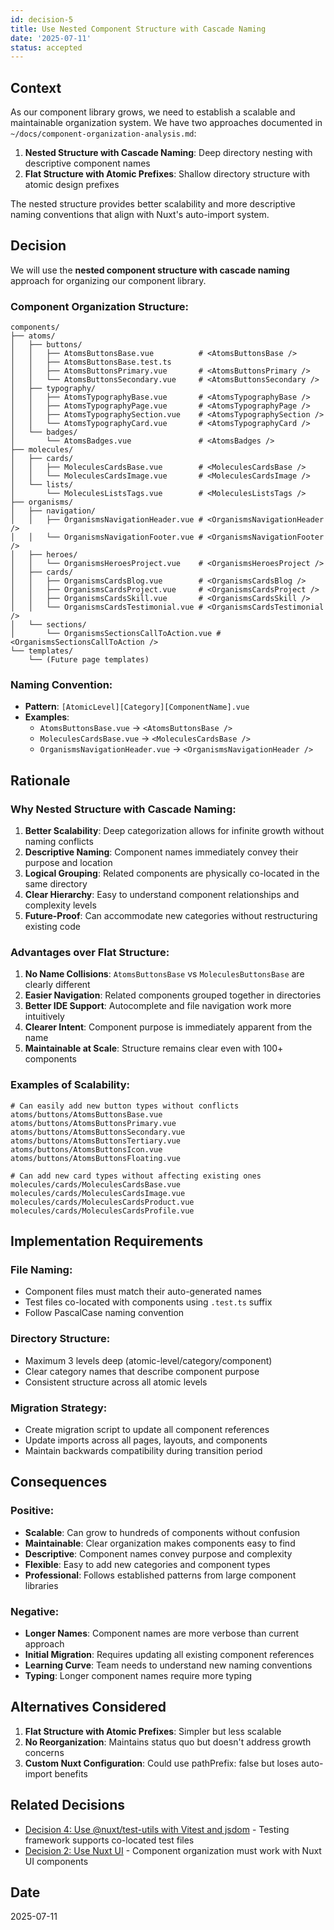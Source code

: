 ```yaml
---
id: decision-5
title: Use Nested Component Structure with Cascade Naming
date: '2025-07-11'
status: accepted
---
```


## Context
As our component library grows, we need to establish a scalable and maintainable organization system. We have two approaches documented in `~/docs/component-organization-analysis.md`:

1. **Nested Structure with Cascade Naming**: Deep directory nesting with descriptive component names
2. **Flat Structure with Atomic Prefixes**: Shallow directory structure with atomic design prefixes

The nested structure provides better scalability and more descriptive naming conventions that align with Nuxt's auto-import system.

## Decision
We will use the **nested component structure with cascade naming** approach for organizing our component library.

### Component Organization Structure:
```
components/
├── atoms/
│   ├── buttons/
│   │   ├── AtomsButtonsBase.vue          # <AtomsButtonsBase />
│   │   ├── AtomsButtonsBase.test.ts
│   │   ├── AtomsButtonsPrimary.vue       # <AtomsButtonsPrimary />
│   │   └── AtomsButtonsSecondary.vue     # <AtomsButtonsSecondary />
│   ├── typography/
│   │   ├── AtomsTypographyBase.vue       # <AtomsTypographyBase />
│   │   ├── AtomsTypographyPage.vue       # <AtomsTypographyPage />
│   │   ├── AtomsTypographySection.vue    # <AtomsTypographySection />
│   │   └── AtomsTypographyCard.vue       # <AtomsTypographyCard />
│   └── badges/
│       └── AtomsBadges.vue               # <AtomsBadges />
├── molecules/
│   ├── cards/
│   │   ├── MoleculesCardsBase.vue        # <MoleculesCardsBase />
│   │   └── MoleculesCardsImage.vue       # <MoleculesCardsImage />
│   └── lists/
│       └── MoleculesListsTags.vue        # <MoleculesListsTags />
├── organisms/
│   ├── navigation/
│   │   ├── OrganismsNavigationHeader.vue # <OrganismsNavigationHeader />
│   │   └── OrganismsNavigationFooter.vue # <OrganismsNavigationFooter />
│   ├── heroes/
│   │   └── OrganismsHeroesProject.vue    # <OrganismsHeroesProject />
│   ├── cards/
│   │   ├── OrganismsCardsBlog.vue        # <OrganismsCardsBlog />
│   │   ├── OrganismsCardsProject.vue     # <OrganismsCardsProject />
│   │   ├── OrganismsCardsSkill.vue       # <OrganismsCardsSkill />
│   │   └── OrganismsCardsTestimonial.vue # <OrganismsCardsTestimonial />
│   └── sections/
│       └── OrganismsSectionsCallToAction.vue # <OrganismsSectionsCallToAction />
└── templates/
    └── (Future page templates)
```

### Naming Convention:
- **Pattern**: `[AtomicLevel][Category][ComponentName].vue`
- **Examples**: 
  - `AtomsButtonsBase.vue` → `<AtomsButtonsBase />`
  - `MoleculesCardsBase.vue` → `<MoleculesCardsBase />`
  - `OrganismsNavigationHeader.vue` → `<OrganismsNavigationHeader />`

## Rationale

### Why Nested Structure with Cascade Naming:

1. **Better Scalability**: Deep categorization allows for infinite growth without naming conflicts
2. **Descriptive Naming**: Component names immediately convey their purpose and location
3. **Logical Grouping**: Related components are physically co-located in the same directory
4. **Clear Hierarchy**: Easy to understand component relationships and complexity levels
5. **Future-Proof**: Can accommodate new categories without restructuring existing code

### Advantages over Flat Structure:

1. **No Name Collisions**: `AtomsButtonsBase` vs `MoleculesButtonsBase` are clearly different
2. **Easier Navigation**: Related components grouped together in directories
3. **Better IDE Support**: Autocomplete and file navigation work more intuitively
4. **Clearer Intent**: Component purpose is immediately apparent from the name
5. **Maintainable at Scale**: Structure remains clear even with 100+ components

### Examples of Scalability:

```
# Can easily add new button types without conflicts
atoms/buttons/AtomsButtonsBase.vue
atoms/buttons/AtomsButtonsPrimary.vue
atoms/buttons/AtomsButtonsSecondary.vue
atoms/buttons/AtomsButtonsTertiary.vue
atoms/buttons/AtomsButtonsIcon.vue
atoms/buttons/AtomsButtonsFloating.vue

# Can add new card types without affecting existing ones
molecules/cards/MoleculesCardsBase.vue
molecules/cards/MoleculesCardsImage.vue
molecules/cards/MoleculesCardsProduct.vue
molecules/cards/MoleculesCardsProfile.vue
```

## Implementation Requirements

### File Naming:
- Component files must match their auto-generated names
- Test files co-located with components using `.test.ts` suffix
- Follow PascalCase naming convention

### Directory Structure:
- Maximum 3 levels deep (atomic-level/category/component)
- Clear category names that describe component purpose
- Consistent structure across all atomic levels

### Migration Strategy:
- Create migration script to update all component references
- Update imports across all pages, layouts, and components
- Maintain backwards compatibility during transition period

## Consequences

### Positive:
- **Scalable**: Can grow to hundreds of components without confusion
- **Maintainable**: Clear organization makes components easy to find
- **Descriptive**: Component names convey purpose and complexity
- **Flexible**: Easy to add new categories and component types
- **Professional**: Follows established patterns from large component libraries

### Negative:
- **Longer Names**: Component names are more verbose than current approach
- **Initial Migration**: Requires updating all existing component references
- **Learning Curve**: Team needs to understand new naming conventions
- **Typing**: Longer component names require more typing

## Alternatives Considered

1. **Flat Structure with Atomic Prefixes**: Simpler but less scalable
2. **No Reorganization**: Maintains status quo but doesn't address growth concerns
3. **Custom Nuxt Configuration**: Could use pathPrefix: false but loses auto-import benefits

## Related Decisions
- [Decision 4: Use @nuxt/test-utils with Vitest and jsdom](decision-4-use-nuxt-test-utils-vitest-jsdom.md) - Testing framework supports co-located test files
- [Decision 2: Use Nuxt UI](decision-2-use-nuxt-ui.md) - Component organization must work with Nuxt UI components

## Date
2025-07-11